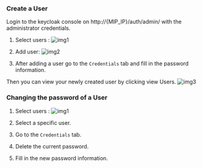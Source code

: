 ### Create a User

Login to the keycloak console on http://{MIP_IP}/auth/admin/ with the administrator credentials.

1) Select users : 
![img1](images/step1.png)

2) Add user: 
![img2](images/step2.png)

3) After adding a user go to the `Credentials` tab and fill in the password information.

Then you can view your newly created user by clicking view Users.
![img3](images/step3.png)

### Changing the password of a User

1) Select users : 
![img1](images/step1.png)

2) Select a specific user.

3) Go to the `Credentials` tab.

4) Delete the current password.

5) Fill in the new password information.

